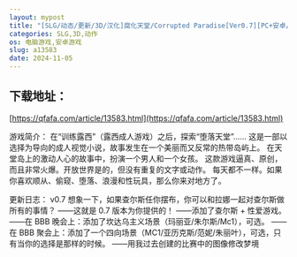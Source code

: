 ```yaml
---
layout: mypost
title: "[SLG/动态/更新/3D/汉化]腐化天堂/Corrupted Paradise[Ver0.7][PC+安卓/1.28G]"
categories: SLG,3D,动作
os: 电脑游戏,安卓游戏
slug: a13583
date: 2024-11-05
---
```


## 下载地址：

[https://qfafa.com/article/13583.html](https://qfafa.com/article/13583.html)

游戏简介：
在“训练露西”（露西成人游戏）之后，探索“堕落天堂”……
这是一部以选择为导向的成人视觉小说，故事发生在一个美丽而又反常的热带岛屿上。
在天堂岛上的激动人心的故事中，扮演一个男人和一个女孩。
这款游戏逼真、原创，而且非常火爆。开放世界是的，但没有重复的文字或动作。
每天都不一样。如果你喜欢顺从、偷窥、堕落、浪漫和性玩具，那么你来对地方了。

更新日志：
v0.7
想象一下，如果查尔斯任你摆布，你可以和拉娜一起对查尔斯做所有的事情？
——这就是 0.7 版本为你提供的！
——添加了查尔斯 + 性爱游戏。
——在 BBB 晚会上：添加了坎达乌主义场景（玛丽亚/朱尔斯/Mc1），可选。
——在 BBB 聚会上：添加了一个四向场景（MC1/亚历克斯/范妮/朱丽叶），可选，只有当你的选择是那样的时候。
——用我过去创建的比赛中的图像修改梦境